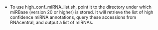 * To use high_conf_miRNA_list.sh, point it to the directory under which miRBase (version 20 or higher) is stored. It will retrieve the list of high confidence miRNA annotations, query these accessions from RNAcentral, and output a list of miRNAs.
